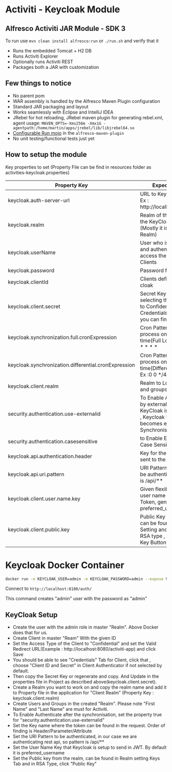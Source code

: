 # Activiti - Keycloak Module

## Alfresco Activiti JAR Module - SDK 3

To run use `mvn clean install alfresco:run` or `./run.sh` and verify that it 

 * Runs the embedded Tomcat + H2 DB 
 * Runs Activiti Explorer
 * Optionally runs Activiti REST
 * Packages both a JAR with customization
  
## Few things to notice

 * No parent pom
 * WAR assembly is handled by the Alfresco Maven Plugin configuration
 * Standard JAR packaging and layout
 * Works seamlessly with Eclipse and IntelliJ IDEA
 * JRebel for hot reloading, JRebel maven plugin for generating rebel.xml, agent usage: `MAVEN_OPTS=-Xms256m -Xmx1G -agentpath:/home/martin/apps/jrebel/lib/libjrebel64.so`
 * [Configurable Run mojo](https://github.com/Alfresco/alfresco-sdk/blob/sdk-3.0/plugins/alfresco-maven-plugin/src/main/java/org/alfresco/maven/plugin/RunMojo.java) in the `alfresco-maven-plugin`
 * No unit testing/functional tests just yet
 
## How to setup the module

Key properties to set (Property File can be find in resources folder as activities-keycloak.properties)

| Property Key | Expected Value |
| ------ | ------ |
| keycloak.auth-server-url | URL to Keycloak Server Ex : http://localhost:8180/auth |
| keycloak.realm | Realm of the User to get the KeyCloak Client.(Mostly it is master Realm) |
| keycloak.userName | User who is authorised and authenticated to access the release and Clients |
| keycloak.password | Password for the user |
| keycloak.clientId | Clients defined in the Key cloak
| keycloak.client.secret | Secret Key Generation, on selecting the Access type to Confidential, you get Credentials Tab, where you can find Secret Key |
| keycloak.synchronization.full.cronExpression | Cron Pattern to run the process on scheduled time(Full Load) Ex : */2 * * * * * |
| keycloak.synchronization.differential.cronExpression | Cron Pattern to run the process on scheduled time(Differentials Load) Ex :0 0 */4 * * ? |
| keycloak.client.realm | Realm to Load the Users and groups from |
| security.authentication.use-externalid | To Enable Authentication by external ID. In case of KeyCloak is Synchronised , Keycloak Username becomes external ID on Synchronisation |
| security.authentication.casesensitive | to Enable External ID Case Sensitivity |
| keycloak.api.authentication.header | Key for the token that is sent to the Rest API
| keycloak.api.uri.pattern |  URI Pattern that need to be authenticated , usally it is /api/**
| keycloak.client.user.name.key | Given flexibility to find the user name in the JWT Token, generally it is preferred_username
| keycloak.client.public.key    | Public Key of the realm, can be found in Realms Setting and  "Keys" Tab in RSA type , click Public Key Button

# Keycloak Docker Container
```sh
docker run -e KEYCLOAK_USER=admin -e KEYCLOAK_PASSWORD=admin --expose 9990 -p 9990 -p 8180:8080 jboss/keycloak
```

Connect to ``http://localhost:8180/auth/ ``

This command creates "admin" user with the password as "admin"

## KeyCloak Setup
 - Create the user with the admin role in master "Realm". Above Docker does that for us.
 - Create Client in master "Ream"  With the given ID
 - Set the Access Type of the Client to "Confidential" and set the Valid Redirect URL(Example : http://localhost:8080/activiti-app) and click Save
 - You should be able to see "Credentials" Tab for Client, click that , choose "Client ID and Secret" in Client Authenticator if not selected by default. 
 - Then copy the Secret Key or regenerate and copy. And Update in the properties file in Project as described above(keycloak.client.secret). 
 - Create a Realm you want to work on and copy the realm name and add it to Property file in the application for "Client Realm" (Property Key :  keycloak.client.realm)
 - Create Users and Groups in the created "Realm". Please note "First Name" and "Last Name" are must for Activiti.
 - To Enable Authenticate after the synchronisation, set the property true for "security.authentication.use-externalid"
 - Set the Key name where the token can be found in the request. Order of finding is Header/Parameter/Attribute
 - Set the URI Pattern to be authenticated, in our case we are authenticating rest api, so pattern is /api/**
 - Set the User Name Key that Keycloak is setup to send in JWT. By default it is  preferred_username
 - Set the Public key from the realm, can be found in Realm setting Keys Tab and in RSA Type, click "Public Key" 
 
